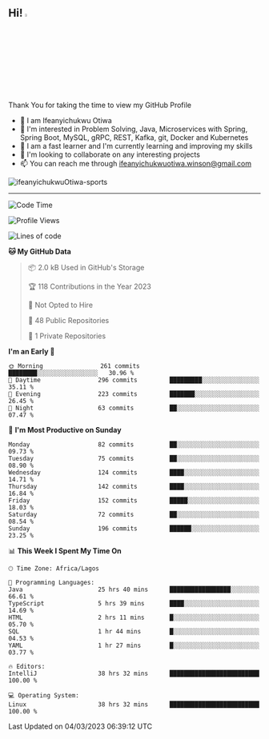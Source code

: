 <!-- BLOG-POST-LIST:START --><!-- BLOG-POST-LIST:END -->

## Hi! <img src="https://media.giphy.com/media/hvRJCLFzcasrR4ia7z/giphy.gif" width="4%"> 

Thank You for taking the time to view my GitHub Profile

- 👋 I am Ifeanyichukwu Otiwa
- 👀 I'm interested in Problem Solving, Java, Microservices with Spring, Spring Boot, MySQL, gRPC, REST, Kafka, git, Docker and Kubernetes
- 🌱 I am a fast learner and I'm currently learning and improving my skills
- 💞️ I'm looking to collaborate on any interesting projects
- 📫 You can reach me through ifeanyichukwuotiwa.winson@gmail.com

<p align="left" marginTop="10px"> <img src="https://komarev.com/ghpvc/?username=ifeanyichukwuOtiwa-sports&label=Profile%20views&color=0e75b6&style=for-the-badge" alt="ifeanyichukwuOtiwa-sports" /> </p>

***

<!--START_SECTION:waka-->
![Code Time](http://img.shields.io/badge/Code%20Time-1%2C136%20hrs%2037%20mins-blue)

![Profile Views](http://img.shields.io/badge/Profile%20Views-0-blue)

![Lines of code](https://img.shields.io/badge/From%20Hello%20World%20I%27ve%20Written-58.3%20thousand%20lines%20of%20code-blue)

**🐱 My GitHub Data** 

> 📦 2.0 kB Used in GitHub's Storage 
 > 
> 🏆 118 Contributions in the Year 2023
 > 
> 🚫 Not Opted to Hire
 > 
> 📜 48 Public Repositories 
 > 
> 🔑 1 Private Repositories 
 > 
**I'm an Early 🐤** 

```text
🌞 Morning                261 commits         ████████░░░░░░░░░░░░░░░░░   30.96 % 
🌆 Daytime                296 commits         █████████░░░░░░░░░░░░░░░░   35.11 % 
🌃 Evening                223 commits         ███████░░░░░░░░░░░░░░░░░░   26.45 % 
🌙 Night                  63 commits          ██░░░░░░░░░░░░░░░░░░░░░░░   07.47 % 
```
📅 **I'm Most Productive on Sunday** 

```text
Monday                   82 commits          ██░░░░░░░░░░░░░░░░░░░░░░░   09.73 % 
Tuesday                  75 commits          ██░░░░░░░░░░░░░░░░░░░░░░░   08.90 % 
Wednesday                124 commits         ████░░░░░░░░░░░░░░░░░░░░░   14.71 % 
Thursday                 142 commits         ████░░░░░░░░░░░░░░░░░░░░░   16.84 % 
Friday                   152 commits         █████░░░░░░░░░░░░░░░░░░░░   18.03 % 
Saturday                 72 commits          ██░░░░░░░░░░░░░░░░░░░░░░░   08.54 % 
Sunday                   196 commits         ██████░░░░░░░░░░░░░░░░░░░   23.25 % 
```


📊 **This Week I Spent My Time On** 

```text
🕑︎ Time Zone: Africa/Lagos

💬 Programming Languages: 
Java                     25 hrs 40 mins      █████████████████░░░░░░░░   66.61 % 
TypeScript               5 hrs 39 mins       ████░░░░░░░░░░░░░░░░░░░░░   14.69 % 
HTML                     2 hrs 11 mins       █░░░░░░░░░░░░░░░░░░░░░░░░   05.70 % 
SQL                      1 hr 44 mins        █░░░░░░░░░░░░░░░░░░░░░░░░   04.53 % 
YAML                     1 hr 27 mins        █░░░░░░░░░░░░░░░░░░░░░░░░   03.77 % 

🔥 Editors: 
IntelliJ                 38 hrs 32 mins      █████████████████████████   100.00 % 

💻 Operating System: 
Linux                    38 hrs 32 mins      █████████████████████████   100.00 % 
```


 Last Updated on 04/03/2023 06:39:12 UTC
<!--END_SECTION:waka-->

<!--
<p align="center">
![trophy](https://github-profile-trophy.vercel.app/?username=ifeanyichukwuOtiwa-sports&theme=onedark) (https://github.com/ryo-ma/github-profile-trophy)
</p>
-->

<!---
ifeanyi-otiwa/ifeanyi-otiwa is a ✨ special ✨ repository because its `README.md` (this file) appears on your GitHub profile.
You can click the Preview link to take a look at your changes.
--->
